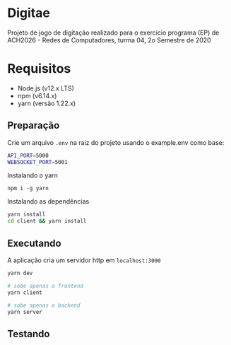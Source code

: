 # Digitae
Projeto de jogo de digitação realizado para o exercício programa (EP) de ACH2026 - Redes de Computadores, turma 04, 2o Semestre de 2020

# Requisitos
- Node.js (v12.x LTS)
- npm (v6.14.x)
- yarn (versão 1.22.x)

## Preparação

Crie um arquivo `.env` na raiz do projeto usando o example.env como base:
```sh
API_PORT=5000
WEBSOCKET_PORT=5001
```

Instalando o yarn

`npm i -g yarn`

Instalando as dependências

```sh
yarn install
cd client && yarn install
```

## Executando
A aplicação cria um servidor http em `localhost:3000`

```sh
yarn dev
```

```sh
# sobe apenas o frontend
yarn client

# sobe apenas o backend
yarn server
```

## Testando

